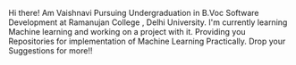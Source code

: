 Hi there! Am Vaishnavi
Pursuing Undergraduation in B.Voc Software Development at Ramanujan College , Delhi University.
I'm currently learning Machine learning and working on a project with it.
Providing you Repositories for implementation of Machine Learning Practically.
Drop your Suggestions for more!!
